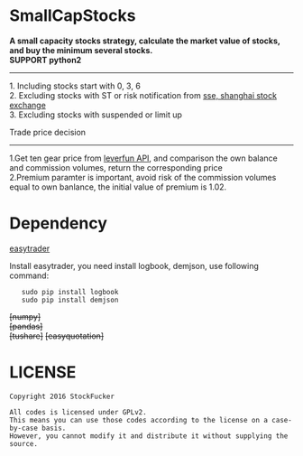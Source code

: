 SmallCapStocks
==========
**A small capacity stocks strategy, calculate the market value of stocks, and buy the minimum several stocks.**                 
**SUPPORT python2**
_________________
    
1\. Including stocks start with 0, 3, 6           
2\. Excluding stocks with ST or risk notification from [sse, shanghai stock exchange](http://www.sse.com.cn/disclosure/listedinfo/riskplate/list/)                   
3\. Excluding stocks with suspended or limit up                      
       
        
Trade price decision
______________________

1\.Get ten gear price from [leverfun API](https://app.leverfun.com/timelyInfo/timelyOrderForm?stockCode=300151), and comparison the own balance and commission volumes, return the corresponding price         
2\.Premium paramter is important, avoid risk of the commission volumes equal to own banlance, the initial value of premium is 1.02.                 
       
Dependency
===============
[easytrader](https://github.com/shidenggui/easytrader)         

Install easytrader, you need install logbook, demjson, use following command:         
       
       sudo pip install logbook         
       sudo pip install demjson
      
<del>[numpy]</del>      
<del>[pandas]</del>         
<del>[tushare]</del>
<del>[easyquotation]</del>       
                
        
LICENSE       
============
    Copyright 2016 StockFucker            
    
    All codes is licensed under GPLv2.             
    This means you can use those codes according to the license on a case-by-case basis.         
    However, you cannot modify it and distribute it without supplying the source.                
